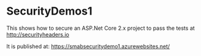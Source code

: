 # SecurityDemos1
This shows how to secure an ASP.Net Core 2.x project to pass the tests at http://securityheaders.io

It is published at: https://smabsecuritydemo1.azurewebsites.net/
